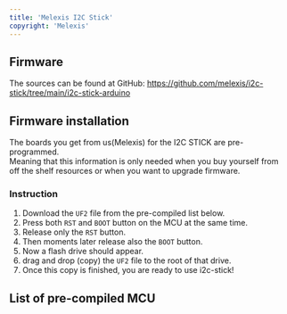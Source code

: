 ```yaml
---
title: 'Melexis I2C Stick'
copyright: 'Melexis'
---
```


## Firmware

The sources can be found at GitHub: https://github.com/melexis/i2c-stick/tree/main/i2c-stick-arduino

## Firmware installation

The boards you get from us(Melexis) for the I2C STICK are pre-programmed.  
Meaning that this information is only needed when you buy yourself from off the shelf resources or when you want to upgrade firmware.

### Instruction

1. Download the `UF2` file from the pre-compiled list below.
1. Press both `RST` and `BOOT` button on the MCU at the same time.
1. Release only the `RST` button.
1. Then moments later release also the `BOOT` button.
1. Now a flash drive should appear.
1. drag and drop (copy) the `UF2` file to the root of that drive.
1. Once this copy is finished, you are ready to use i2c-stick!

## List of pre-compiled MCU
